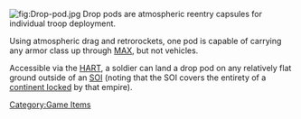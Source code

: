 ![](Drop.$1.md.jpg "fig:Drop-pod.jpg") Drop pods are atmospheric reentry
capsules for individual troop deployment.

Using atmospheric drag and retrorockets, one pod is capable of carrying
any armor class up through [MAX](MAX.md "wikilink"), but not vehicles.

Accessible via the [HART](HART.md "wikilink"), a soldier can land a drop
pod on any relatively flat ground outside of an [SOI](SOI.md "wikilink")
(noting that the SOI covers the entirety of a [continent
locked](continental_lock.md "wikilink") by that empire).

[Category:Game Items](Category:Game_Items.md "wikilink")
